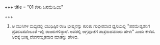 +++
title = "01 ಕೇಳು ಜನಮೇಜಯ"

+++
1. ಆ ಮುನಿಗಳ ಮಧ್ಯದಲ್ಲಿ ಯುಧಿಷ್ಠಿರ ರಾಜ ಭೀಷ್ಮನನ್ನು ಕುರಿತು ಗಂಭೀರವಾದ ಧ್ವನಿಯಲ್ಲಿ "ಪರಮೇಶ್ವರನಿಗೆ ಪ್ರತಿರೂಪವೆಂಬಂತೆ ಇಲ್ಲಿ ರಾಜರುಗಳಿದ್ದಾರೆ. ಅವರಲ್ಲಿ ಅಗ್ರಪೂಜೆಗೆ ಪಾತ್ರನಾದವನಾರು ಹೇಳು" ಎಂದು ಕೇಳಿದ. ಅದಕ್ಕೆ ಭೀಷ್ಮ ವೇದಸಮ್ಮತವಾದ ಮಾತನ್ನು ಹೇಳಿದ.